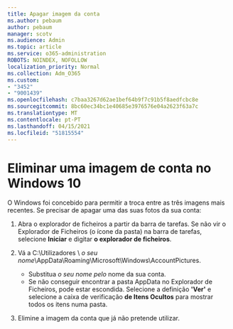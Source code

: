 ```yaml
---
title: Apagar imagem da conta
ms.author: pebaum
author: pebaum
manager: scotv
ms.audience: Admin
ms.topic: article
ms.service: o365-administration
ROBOTS: NOINDEX, NOFOLLOW
localization_priority: Normal
ms.collection: Adm_O365
ms.custom:
- "3452"
- "9001439"
ms.openlocfilehash: c7baa3267d62ae1bef64b9f7c91b5f8aedfcbc8e
ms.sourcegitcommit: 8bc60ec34bc1e40685e3976576e04a2623f63a7c
ms.translationtype: MT
ms.contentlocale: pt-PT
ms.lasthandoff: 04/15/2021
ms.locfileid: "51815554"
---
```

# <a name="delete-an-account-picture-in-windows-10"></a>Eliminar uma imagem de conta no Windows 10

O Windows foi concebido para permitir a troca entre as três imagens mais recentes. Se precisar de apagar uma das suas fotos da sua conta:

1. Abra o explorador de ficheiros a partir da barra de tarefas. Se não vir o Explorador de Ficheiros (o ícone da pasta) na barra de tarefas, selecione **Iniciar** e digitar **o explorador de ficheiros**.

2. Vá a C:\Utilizadores \\ *o seu nome*\AppData\Roaming\Microsoft\Windows\AccountPictures. 
    - Substitua *o seu nome pelo* nome da sua conta.
    - Se não conseguir encontrar a pasta AppData no Explorador de Ficheiros, pode estar escondida. Selecione a definição **'Ver'** e selecione a caixa de verificação **de Itens Ocultos** para mostrar todos os itens numa pasta.

3. Elimine a imagem da conta que já não pretende utilizar.
 
 